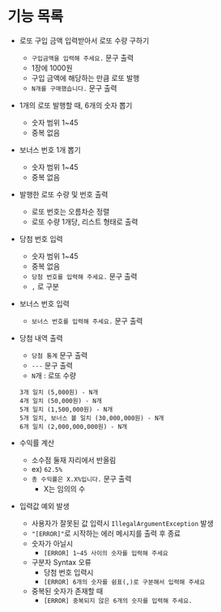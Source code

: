 # 기능 목록

- 로또 구입 금액 입력받아서 로또 수량 구하기

  - `구입금액을 입력해 주세요.` 문구 출력
  - 1장에 1000원
  - 구입 금액에 해당하는 만큼 로또 발행
  - `N개를 구매했습니다.` 문구 출력

- 1개의 로또 발행할 때, 6개의 숫자 뽑기

  - 숫자 범위 1~45
  - 중복 없음

- 보너스 번호 1개 뽑기

  - 숫자 범위 1~45
  - 중복 없음

- 발행한 로또 수량 및 번호 출력

  - 로또 번호는 오름차순 정렬
  - 로또 수량 1개당, 리스트 형태로 출력

- 당첨 번호 입력

  - 숫자 범위 1~45
  - 중복 없음
  - `당첨 번호를 입력해 주세요.` 문구 출력
  - `,` 로 구분

- 보너스 번호 입력

  - `보너스 번호를 입력해 주세요.` 문구 출력

- 당첨 내역 출력

  - `당첨 통계` 문구 출력
  - `---` 문구 출력
  - `N`개 : 로또 수량

  ```
  3개 일치 (5,000원) - N개
  4개 일치 (50,000원) - N개
  5개 일치 (1,500,000원) - N개
  5개 일치, 보너스 볼 일치 (30,000,000원) - N개
  6개 일치 (2,000,000,000원) - N개
  ```

- 수익률 계산
  - 소수점 둘재 자리에서 반올림
  - ex) `62.5%` 
  - `총 수익률은 X.X%입니다.` 문구 출력
    - X는 임의의 수
- 입력값 예외 발생
  - 사용자가 잘못된 값 입력시 `IllegalArgumentException` 발생
  - `"[ERROR]"`로 시작하는 에러 메시지를 출력 후 종료
  - 숫자가 아닐시
    - `[ERROR] 1~45 사이의 숫자를 입력해 주세요`
  - 구분자 Syntax 오류
    - 당첨 번호 입력시
    - `[ERROR] 6개의 숫자를 쉼표(,)로 구분해서 입력해 주세요`
  - 중복된 숫자가 존재할 때
    - `[ERROR] 중복되지 않은 6개의 숫자를 입력해 주세요.`